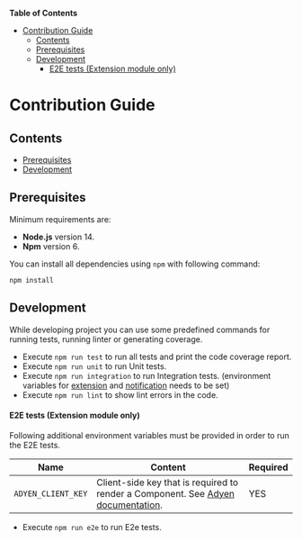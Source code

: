 <!-- START doctoc generated TOC please keep comment here to allow auto update -->
<!-- DON'T EDIT THIS SECTION, INSTEAD RE-RUN doctoc TO UPDATE -->
**Table of Contents**  

- [Contribution Guide](#contribution-guide)
  - [Contents](#contents)
  - [Prerequisites](#prerequisites)
  - [Development](#development)
      - [E2E tests (Extension module only)](#e2e-tests-extension-module-only)

<!-- END doctoc generated TOC please keep comment here to allow auto update -->

# Contribution Guide

## Contents
- [Prerequisites](#prerequisites)
- [Development](#development)

## Prerequisites

Minimum requirements are:
 - **Node.js** version 14.
 - **Npm** version 6.
 
You can install all dependencies using `npm` with following command:

```
npm install
```

## Development
While developing project you can use some predefined commands for running tests, running linter or generating coverage. 
 
- Execute `npm run test` to run all tests and print the code coverage report.
- Execute `npm run unit` to run Unit tests.
- Execute `npm run integration` to run Integration tests. (environment variables for [extension](../extension/docs/HowToRun.md#environment-variables) and [notification](../notification/docs/HowToRun.md#environment-variables) needs to be set)
- Execute `npm run lint` to show lint errors in the code.



#### E2E tests (Extension module only)
Following additional environment variables must be provided in order to run the E2E tests.

| Name | Content | Required |
| --- | --- | --- |
|`ADYEN_CLIENT_KEY` | Client-side key that is required to render a Component. See [Adyen documentation](https://docs.adyen.com/development-resources/client-side-authentication#get-your-client-key). | YES |

- Execute `npm run e2e` to run E2e tests.
